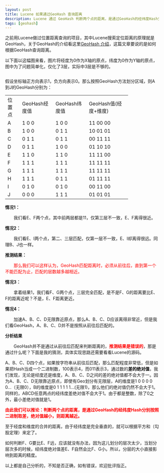 ```yaml
---
layout: post
title: Lucene 如果通过GeoHash 查询距离
description: Lucene 通过 GeoHash 判断两个点的距离，是通过GeoHash的经纬度Hash分别按照二进制取差，绝对值越小，则距离越近，而不是从前往后匹配hash字符串。
tags: [geohash]
---
```


<p>之前用Lucene做过位置距离查询的项目，其中Lucene搜索定位距离的原理就是GeoHash，关于GeoHash的介绍看这里<a title="GeoHash 介绍" href="http://www.cnblogs.com/muson/archive/2013/01/31/2883896.html" target="_blank">GeoHash 介绍</a>，这篇文章要说的是如何根据GeoHash查询距离。</p>
<p>以下面以这幅图来看，图片将经度为0作为X轴的原点，纬度为0作为Y轴的原点，图中为了问题简单化，仅化了3层，实际中3层是不够的。</p>
<p><img src="http://images.cnitblog.com/blog/550996/201402/131349441774720.jpg" alt=""></p>
<p>假设坐标轴正方向表示1，负方向表示0。那么按照GeoHash方法划分区域，则A到J的GeoHash分别为：</p>
<table class="table table-bordered" style="width:80%">
<tbody>
<tr>
<td>位置点</td>
<td>GeoHash经度值</td>
<td>GeoHash纬度值</td>
<td>GeoHash值(经度+维度)</td>
</tr>
<tr>
<td>A</td>
<td>1 0 0</td>
<td>1 0 0</td>
<td>11 00 00</td>
</tr>
<tr>
<td>B</td>
<td>1 0 0</td>
<td>0 1 1</td>
<td>10 01 01</td>
</tr>
<tr>
<td>C</td>
<td>0 1 1</td>
<td>0 1 1</td>
<td>00 11 11</td>
</tr>
<tr>
<td>D</td>
<td>0 1 1</td>
<td>1 0 0</td>
<td>01 10 10</td>
</tr>
<tr>
<td>E</td>
<td>1 1 0</td>
<td>1 1 0</td>
<td>11 11 00</td>
</tr>
<tr>
<td>F</td>
<td>1 1 1</td>
<td>1 1 1</td>
<td>11 11 11</td>
</tr>
<tr>
<td>G</td>
<td>1 1 1</td>
<td>1 1 1</td>
<td>11 11 11</td>
</tr>
<tr>
<td>H</td>
<td>1 1 1</td>
<td>0 1 1</td>
<td>01 11 11</td>
</tr>
<tr>
<td>I</td>
<td>0 1 0</td>
<td>0 1 0</td>
<td>00 11 00</td>
</tr>
<tr>
<td>J</td>
<td>0 0 0</td>
<td>1 1 1</td>
<td>01 01 01</td>
</tr>
</tbody>
</table>

<!--break-->

<p style="text-align: left;"><strong>情况1：</strong></p>
<p style="text-align: left;">　　我们看E、F两个点，其中前两层都是11，仅第三层不一致，E、F离得很近。</p>
<p style="text-align: left;"><strong>情况2：</strong></p>
<p style="text-align: left;">　　我们看E、I两个点，第二、三层匹配，仅第一层不一致，E、I却离得很远。同理B、J也一样。</p>
<p style="text-align: left;"><strong>推测结果：</strong></p>
<p style="text-align: left;"><strong>　　</strong><span style="color: #ff0000;">那么我们可以这样认为，GeoHash匹配距离时，必须从前往后，直到第一个不能匹配为止，匹配的层数越多越相近。</span></p>
<p style="text-align: left;"><strong>情况3：</strong></p>
<p style="text-align: left;">　　拿着结果1，我们看F、G两个点，三层完全匹配，是不是F、G的距离要比E、F的距离近呢？不是，E、F距离更近。</p>
<p style="text-align: left;"><strong>情况4：</strong></p>
<p style="text-align: left;"><strong>　　</strong>加速A、B、C、D无限靠近原点，那么A、B、C、D应该离得非常近，但是我们看GeoHash，A、B、C、D并不是按照从前往后匹配的。</p>
<p style="text-align: left;"><strong>分析结果</strong></p>
<p style="text-align: left;"><strong>　　</strong>GeoHash并不是通过从前往后匹配来判断距离的，<strong><span style="color: #ff0000;">推测结果是错误的</span></strong>，那是通过什么呢？下面是我的猜测，具体实现思路还需要看看Lucene的源码。</p>
<p style="text-align: left;">A、B、C、D四个点，如果按字符串从前往后匹配，那么匹配程度非常低，但是如果把Hash当成一个二进制数，100表示4，而011表示3，通过数的<span style="color: #000000;"><strong>差的绝对值</strong></span>，我们发现，无论是经度还是维度，A、B、C、D之间的差的绝对值都不会大于一。因为A、B、C、D无限靠近原点，即使有Geo划分有无限层，A的维度是1 0 0 0 0 0...（无限0），B的维度是0 1 1 1 1 1...(无限1)，那么他们的绝对值仍然不会大于1。同样的，ABCD任意两点的经纬度差绝对值不会大于1。由于都是整数，除了0之外，最小差绝对值就是1。</p>
<p style="text-align: left;"><strong><span style="color: #ff0000;">由此我们可以推论：判断两个点的距离，是通过GeoHash的经纬度Hash分别按照二进制取差，绝对值越小，则距离越近。</span></strong></p>
<p style="text-align: left;">至于经度和维度的合并的距离，由于经纬度是完全垂直的，就可以根据平方和（勾股定理）来定了。</p>
<p style="text-align: left;">如何判断F、G要比E、F远，应该就没有办法，因为这儿划分的层次太少，当划分层次多的时候，经纬度绝对值差E、F自然会比F、G小。所以，分层的大小直接影响到距离的精度。</p>
<p style="text-align: left;">以上都是自己分析的，不知是否正确，如有错误，欢迎批评指正。</p>
